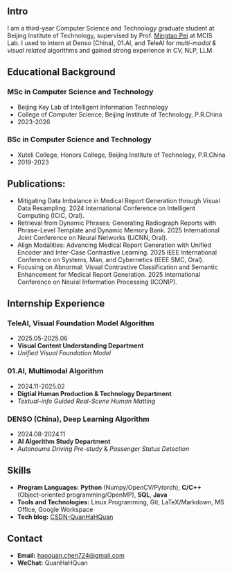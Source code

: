 ## Intro
I am a third-year Computer Science and Technology graduate student at Beijing Institute of Technology, supervised by Prof. [Mingtao Pei](https://peimingtao.github.io/index.html) at MCIS Lab. I used to intern at Denso (China), 01.AI, and TeleAI for *multi-modal & visual related* algorithms and gained strong experience in CV, NLP, LLM. 

## Educational Background
### MSc in Computer Science and Technology
- Beijing Key Lab of Intelligent Information Technology
- College of Computer Science, Beijing Institute of Technology, P.R.China
- 2023-2026

### BSc in Computer Science and Technology
- Xuteli College, Honors College, Beijing Institute of Technology, P.R.China
- 2019-2023
  
## Publications:
- Mitigating Data Imbalance in Medical Report Generation through Visual Data Resampling. 2024 International Conference on Intelligent Computing (ICIC, Oral).
- Retrieval from Dynamic Phrases: Generating Radiograph Reports with Phrase-Level Template and Dynamic Memory Bank. 2025 International Joint Conference on Neural Networks (IJCNN, Oral).
- Align Modalities: Advancing Medical Report Generation with Unified Encoder and Inter-Case Contrastive Learning. 2025 IEEE International Conference on Systems, Man, and Cybernetics (IEEE SMC, Oral).
- Focusing on Abnormal: Visual Contrastive Classification and Semantic Enhancement for Medical Report Generation. 2025 International Conference on Neural Information Processing (ICONIP).

## Internship Experience

### TeleAI, Visual Foundation Model Algorithm
- 2025.05-2025.06
- **Visual Content Understanding Department**
- *Unified Visual Foundation Model* 

### 01.AI, Multimodal Algorithm
- 2024.11-2025.02
- **Digtial Human Production & Technology Department**
- *Textual-info Guided Real-Scene Human Matting* 

### DENSO (China), Deep Learning Algorithm
- 2024.08-2024.11
- **AI Algorithm Study Department**
- *Autonoums Driving Pre-study* & *Passenger Status Detection*

## Skills
- **Program Languages:** **Python** (Numpy/OpenCV/Pytorch), **C/C++** (Object-oriented programming/OpenMP), **SQL**, **Java**
- **Tools and Technologies:** Linux Programming, Git, LaTeX/Markdown, MS Office, Google Workspace
- **Tech blog:** [CSDN-QuanHaHQuan](https://blog.csdn.net/c_h_q_)

## Contact
- **Email:** haoquan.chen724@gmail.com
- **WeChat:** QuanHaHQuan
